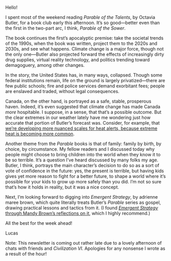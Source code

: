 Hello!

I spent most of the weekend reading _Parable of the Talents_, by Octavia Butler, for a book club early this afternoon. It’s so good—better even than the first in the two-part arc, I think, _Parable of the Sower_.

The book continues the first’s apocalyptic premise: take the societal trends of the 1990s, when the book was written, project them to the 2020s and 2030s, and see what happens. Climate change is a major force, though not the only one—Butler also projected forward the effects of increasingly dirty drug supplies, virtual reality technology, and politics trending toward demagoguery, among other changes.

In the story, the United States has, in many ways, collapsed. Though some federal institutions remain, life on the ground is largely privatized—there are few public schools; fire and police services demand exorbitant fees; people are enslaved and traded, without legal consequences. 

Canada, on the other hand, is portrayed as a safe, stable, prosperous haven. Indeed, it’s even suggested that climate change has made Canada _more_ hospitable. I suppose, in a sense, that that’s a possible outcome. But the clear extremes in our weather lately have me wondering just how accurate that portion of Butler’s forecast was. Consider, for example, that [we’re developing more nuanced scales for heat alerts, because extreme heat is becoming more common](https://www.theglobeandmail.com/canada/article-quebec-researchers-propose-new-heat-wave-alert-system-in-response-to/).

Another theme from the _Parable_ books is that of family: family by birth, by choice, by circumstance. My fellow readers and I discussed today why people might choose to bring children into the world when they know it to be so terrible. It’s a question I’ve heard discussed by many folks my age. Butler, I think, portrays the main character’s decision to do so as a sort of vote of confidence in the future: yes, the present is terrible, but having kids gives yet more reason to fight for a better future, to shape a world where it’s possible for your kids to grow up more safely than you did. I’m not so sure that’s how it holds in reality, but it was a nice concept.

Next, I’m looking forward to digging into _Emergent Strategy_, by adrienne maree brown, which quite literally treats Butler’s _Parable_ series as gospel, drawing practical lessons and tactics from it. (I found [_Emergent Strategy_ through Mandy Brown’s reflections on it](https://aworkinglibrary.com/reading/emergent-strategy), which I highly recommend.)

All the best for the week ahead!

Lucas

Note: This newsletter is coming out rather late due to a lovely afternoon of chats with friends and _Civilization VI_. Apologies for any nonsense I wrote as a result of the hour!